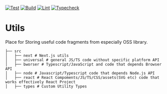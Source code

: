 [![Test](https://github.com/ryota-murakami/utils/actions/workflows/test.yml/badge.svg)](https://github.com/ryota-murakami/utils/actions/workflows/test.yml)
[![Build](https://github.com/ryota-murakami/utils/actions/workflows/build.yml/badge.svg)](https://github.com/ryota-murakami/utils/actions/workflows/build.yml)
[![Lint](https://github.com/ryota-murakami/utils/actions/workflows/lint.yml/badge.svg)](https://github.com/ryota-murakami/utils/actions/workflows/lint.yml)
[![Typecheck](https://github.com/ryota-murakami/utils/actions/workflows/typecheck.yml/badge.svg)](https://github.com/ryota-murakami/utils/actions/workflows/typecheck.yml)

# Utils

Place for Storing useful code fragments from especially OSS library.

```
├── src
│   ├── next # Next.js utils
│   ├── universal # general JS/TS code without specific platform API
│   ├── bworser # Typescript/JavaScript and code that depends Browser API
│   ├── node # Javascript/Typescript code that depends Node.js API
│   ├── react # React Compoments/JS/TS/CSS/assets(SVG etc) code that works effectively React Project
│   ├── types # Custom Utility Types
```
